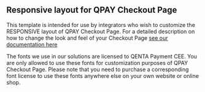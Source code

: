 ## Responsive layout for QPAY Checkout Page
This template is intended for use by integrators who wish to customize the RESPONSIVE layout of QPAY Checkout Page. For a detailed description on how to change the look and feel of your Checkout Page [see our documentation here](https://guides.qenta.com/wcp/customizations/#CustomizationUsingTemplates)

The fonts we use in our solutions are licensed to QENTA Payment CEE. You are only allowed to use these fonts for customization purposes of QPAY Checkout Page. Please note that you need to purchase a corresponding font license to use these fonts anywhere else on your own website or online shop. 
